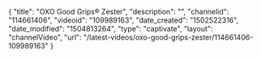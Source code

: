 {
    "title": "OXO Good Grips&reg; Zester",
    "description": "",
    "channelid": "114661406",
    "videoid": "109989163",
    "date_created": "1502522316",
    "date_modified": "1504813264",
    "type": "captivate",
    "layout": "channelVideo",
    "url": "\/latest-videos\/oxo-good-grips-zester\/114661406-109989163"
}